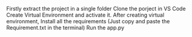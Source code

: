 Firstly extract the project in a single folder
Clone the porject in VS Code
Create Virtual Environment and activate it.
After creating virtual environment, Install all the requirements (Just copy and paste the Requirement.txt in the terminal)
Run the app.py
